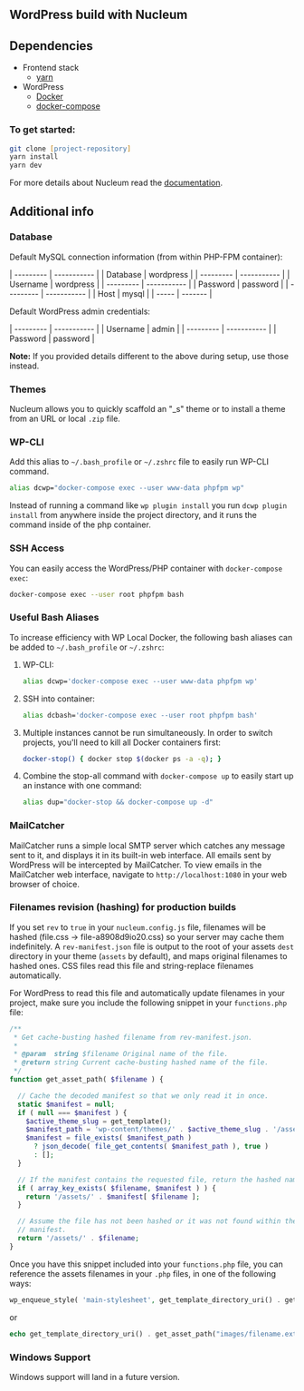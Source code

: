 ## WordPress build with Nucleum

## Dependencies

- Frontend stack
  - [yarn]
- WordPress
  - [Docker]
  - [docker-compose]

[yarn]: https://yarnpkg.com
[docker]: https://www.docker.com/products/docker-desktop
[docker-compose]: https://docs.docker.com/compose/install/#install-compose

### To get started:

```zsh
git clone [project-repository]
yarn install
yarn dev
```

For more details about Nucleum read the [documentation](https://github.com/CosAnca/nucleum/).

## Additional info

### Database

Default MySQL connection information (from within PHP-FPM container):

| --------- | ----------- |
| Database | wordpress |
| --------- | ----------- |
| Username | wordpress |
| --------- | ----------- |
| Password | password |
| --------- | ----------- |
| Host | mysql |
| ----- | ------- |

Default WordPress admin credentials:

| --------- | ----------- |
| Username | admin |
| --------- | ----------- |
| Password | password |

**Note:** If you provided details different to the above during setup, use those instead.

### Themes

Nucleum allows you to quickly scaffold an "\_s" theme or to install a theme from an URL or local `.zip` file.

### WP-CLI

Add this alias to `~/.bash_profile` or `~/.zshrc` file to easily run WP-CLI command.

```zsh
alias dcwp="docker-compose exec --user www-data phpfpm wp"
```

Instead of running a command like `wp plugin install` you run `dcwp plugin install` from anywhere inside the
project directory, and it runs the command inside of the php container.

### SSH Access

You can easily access the WordPress/PHP container with `docker-compose exec`:

```zsh
docker-compose exec --user root phpfpm bash
```

### Useful Bash Aliases

To increase efficiency with WP Local Docker, the following bash aliases can be added to `~/.bash_profile` or `~/.zshrc`:

1. WP-CLI:
   ```zsh
   alias dcwp='docker-compose exec --user www-data phpfpm wp'
   ```
2. SSH into container:
   ```zsh
   alias dcbash='docker-compose exec --user root phpfpm bash'
   ```
3. Multiple instances cannot be run simultaneously. In order to switch projects, you'll need to kill all Docker containers first:
   ```zsh
   docker-stop() { docker stop $(docker ps -a -q); }
   ```
4. Combine the stop-all command with `docker-compose up` to easily start up an instance with one command:
   ```zsh
   alias dup="docker-stop && docker-compose up -d"
   ```

### MailCatcher

MailCatcher runs a simple local SMTP server which catches any message sent to it, and displays it in its built-in web interface. All emails sent by WordPress will be intercepted by MailCatcher. To view emails in the MailCatcher web interface, navigate to `http://localhost:1080` in your web browser of choice.

### Filenames revision (hashing) for production builds

If you set `rev` to `true` in your `nucleum.config.js` file, filenames will be hashed (file.css -> file-a8908d9io20.css) so your server may cache them indefinitely. A `rev-manifest.json` file is output to the root of your assets `dest` directory in your theme (`assets` by default), and maps original filenames to hashed ones. CSS files read this file and string-replace filenames automatically.

For WordPress to read this file and automatically update filenames in your project, make sure you include the following snippet in your `functions.php` file:

```php
/**
 * Get cache-busting hashed filename from rev-manifest.json.
 *
 * @param  string $filename Original name of the file.
 * @return string Current cache-busting hashed name of the file.
 */
function get_asset_path( $filename ) {

  // Cache the decoded manifest so that we only read it in once.
  static $manifest = null;
  if ( null === $manifest ) {
    $active_theme_slug = get_template();
    $manifest_path = 'wp-content/themes/' . $active_theme_slug . '/assets/rev-manifest.json';
    $manifest = file_exists( $manifest_path )
      ? json_decode( file_get_contents( $manifest_path ), true )
      : [];
  }

  // If the manifest contains the requested file, return the hashed name.
  if ( array_key_exists( $filename, $manifest ) ) {
    return '/assets/' . $manifest[ $filename ];
  }

  // Assume the file has not been hashed or it was not found within the
  // manifest.
  return '/assets/' . $filename;
}
```

Once you have this snippet included into your `functions.php` file, you can reference the assets filenames in your `.php` files, in one of the following ways:

```php
wp_enqueue_style( 'main-stylesheet', get_template_directory_uri() . get_asset_path('css/styles.css'), array(), null, false );
```

or

```php
echo get_template_directory_uri() . get_asset_path("images/filename.ext")
```

### Windows Support

Windows support will land in a future version.
